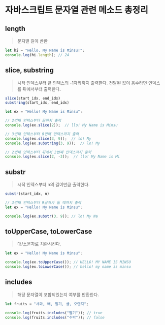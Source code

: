# 자바스크립트 문자열 관련 메소드 총정리

## length
> 문자열 길이 반환
```js
let hi = "Hello, My Name is Minsu!";
console.log(hi.length); // 24
```

## slice, substring
> 시작 인덱스부터 끝 인덱스의 -1자리까지 출력한다. 전달된 값이 음수라면 인덱스를 뒤에서부터 출력한다.
```js
slice(start_idx, end_idx)
substring(start_idx, end_idx)
```

```js
let ex = "Hello! My Name is Minsu";

// 2번째 인덱스부터 끝까지 출력
console.log(ex.slice(2));  // llo! My Name is Minsu

// 3번째 인덱스부터 8번째 인덱스까지 출력
console.log(ex.slice(3, 9));  // lo! My  
console.log(ex.substring(3, 9));  // lo! My

// 2번째 인덱스부터 뒤에서 3번째 인덱스까지 출력
console.log(ex.slice(2, -3));  // llo! My Name is Mi
```

## substr
> 시작 인덱스부터 n의 길이만큼 출력한다.

```js
substr(start_idx, n)
```

```js
// 3번째 인덱스부터 9글자가 될 때까지 출력
let ex = "Hello! My Name is Minsu";

console.log(ex.substr(3, 9)); // lo! My Na
```

## toUpperCase, toLowerCase
> 대/소문자로 치환시킨다.

```js
let ex = "Hello! My Name is Minsu";

console.log(ex.toUpperCase()); // HELLO! MY NAME IS MINSU
console.log(ex.toLowerCase()); // hello! my name is minsu
```

## includes
> 해당 문자열이 포함되었는지 여부를 반환한다.

```js
let fruits = "사과, 배, 딸기, 귤, 오렌지";

console.log(fruits.includes("딸기")); // true
console.log(fruits.includes("수박")); // false
```
